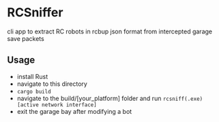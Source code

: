 # RCSniffer

cli app to extract RC robots in rcbup json format from intercepted garage save packets

## Usage

* install Rust
* navigate to this directory
* `cargo build`
* navigate to the build/[your_platform] folder and run `rcsniff(.exe) [active network interface]`
* exit the garage bay after modifying a bot
